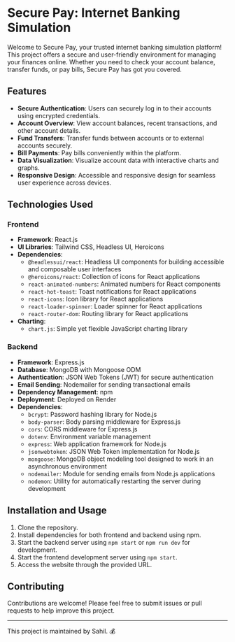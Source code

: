 # Secure Pay: Internet Banking Simulation

Welcome to Secure Pay, your trusted internet banking simulation platform! This project offers a secure and user-friendly environment for managing your finances online. Whether you need to check your account balance, transfer funds, or pay bills, Secure Pay has got you covered.

## Features

- **Secure Authentication**: Users can securely log in to their accounts using encrypted credentials.
- **Account Overview**: View account balances, recent transactions, and other account details.
- **Fund Transfers**: Transfer funds between accounts or to external accounts securely.
- **Bill Payments**: Pay bills conveniently within the platform.
- **Data Visualization**: Visualize account data with interactive charts and graphs.
- **Responsive Design**: Accessible and responsive design for seamless user experience across devices.

## Technologies Used

### Frontend

- **Framework**: React.js
- **UI Libraries**: Tailwind CSS, Headless UI, Heroicons
- **Dependencies**:
  - `@headlessui/react`: Headless UI components for building accessible and composable user interfaces
  - `@heroicons/react`: Collection of icons for React applications
  - `react-animated-numbers`: Animated numbers for React components
  - `react-hot-toast`: Toast notifications for React applications
  - `react-icons`: Icon library for React applications
  - `react-loader-spinner`: Loader spinner for React applications
  - `react-router-dom`: Routing library for React applications
- **Charting**:
  - `chart.js`: Simple yet flexible JavaScript charting library

### Backend

- **Framework**: Express.js
- **Database**: MongoDB with Mongoose ODM
- **Authentication**: JSON Web Tokens (JWT) for secure authentication
- **Email Sending**: Nodemailer for sending transactional emails
- **Dependency Management**: npm
- **Deployment**: Deployed on Render
- **Dependencies**:
  - `bcrypt`: Password hashing library for Node.js
  - `body-parser`: Body parsing middleware for Express.js
  - `cors`: CORS middleware for Express.js
  - `dotenv`: Environment variable management
  - `express`: Web application framework for Node.js
  - `jsonwebtoken`: JSON Web Token implementation for Node.js
  - `mongoose`: MongoDB object modeling tool designed to work in an asynchronous environment
  - `nodemailer`: Module for sending emails from Node.js applications
  - `nodemon`: Utility for automatically restarting the server during development

## Installation and Usage

1. Clone the repository.
2. Install dependencies for both frontend and backend using npm.
3. Start the backend server using `npm start` or `npm run dev` for development.
4. Start the frontend development server using `npm start`.
5. Access the website through the provided URL.

## Contributing

Contributions are welcome! Please feel free to submit issues or pull requests to help improve this project.

---

This project is maintained by Sahil. 💰
